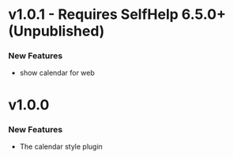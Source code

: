 # v1.0.1 - Requires SelfHelp 6.5.0+ (Unpublished)
### New Features
 -  show calendar for web

# v1.0.0

### New Features

 - The calendar style plugin
